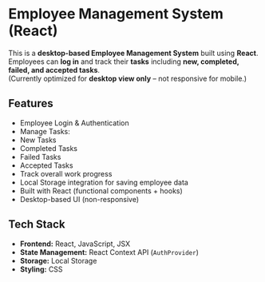 #  Employee Management System (React)

This is a **desktop-based Employee Management System** built using **React**.  
Employees can **log in** and track their **tasks** including **new, completed, failed, and accepted tasks**.  
(Currently optimized for **desktop view only** – not responsive for mobile.)


##  Features
-  Employee Login & Authentication
-  Manage Tasks:
  -  New Tasks
  -  Completed Tasks
  -  Failed Tasks
  -  Accepted Tasks
-  Track overall work progress
-  Local Storage integration for saving employee data
-  Built with React (functional components + hooks)
-  Desktop-based UI (non-responsive)


##  Tech Stack
- **Frontend:** React, JavaScript, JSX
- **State Management:** React Context API (`AuthProvider`)
- **Storage:** Local Storage
- **Styling:** CSS


